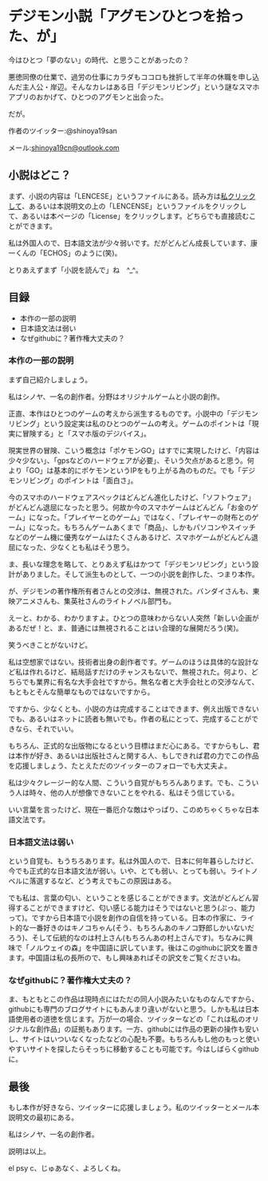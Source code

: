 # デジモン小説「アグモンひとつを拾った、が」
今はひとつ「夢のない」の時代、と思うことがあったの？

悪徳同僚の仕業で、過労の仕事にカラダもココロも挫折して半年の休職を申し込んだ主人公・岸辺。そんなカレはある日「デジモンリビング」という謎なスマホアプリのおかげて、ひとつのアグモンと出会った。

だが。

作者のツイッター:@shinoya19san

メール:shinoya19cn@outlook.com
## 小説はどこ？
まず、小説の内容は「LENCESE」というファイルにある。読み方は[私クリックして](https://github.com/shinoya19san/novel-AgumonHitotsuwoHirottaGa-shinoya19?tab=License-1-ov-file)、あるいは本説明文の上の「LENCENSE」というファイルをクリックして、あるいは本ページの「License」をクリックします。どちらでも直接読むことができます。

私は外国人ので、日本語文法が少々弱いです。だがどんどん成長しています、康一くんの「ECHOS」のように(笑)。

とりあえずまず「小説を読んで」ね　^_^。

## 目録
- 本作の一部の説明
- 日本語文法は弱い
- なぜgithubに？著作権大丈夫の？

### 本作の一部の説明
まず自己紹介しましょう。

私はシノヤ、一名の創作者。分野はオリジナルゲームと小説の創作。

正直、本作はひとつのゲームの考えから派生するものです。小説中の「デジモンリビング」という設定実は私のひとつのゲームの考え。ゲームのポイントは「現実に冒険する」と「スマホ版のデジバイス」。

現実世界の冒険、こいう概念は「ポケモンGO」はすでに実現したけど、「内容は少々少ない」、「gpsなどのハードウェアが必要」、そいう欠点があると思う。何より「GO」は基本的にポケモンというIPをもり上がる為のものだ。でも「デジモンリビング」のポイントは「面白さ」。

今のスマホのハードウェアスペックはどんどん進化したけど、「ソフトウェア」がどんどん退屈になったと思う。何故か今のスマホゲームはどんどん「お金のゲーム」になった。「プレイヤーとのゲーム」ではなく、「プレイヤーの財布とのゲーム」になった。もちろんゲームあくまで「商品」、しかもパソコンやスイッチなどのゲーム機に優秀なゲームはたくさんあるけど、スマホゲームがどんどん退屈になった、少なくとも私はそう思う。

ま、長いな理念を略して、とりあえず私はかつて「デジモンリビング」という設計がありました。そして派生ものとして、一つの小説を創作した、つまり本作。

が、デジモンの著作権所有者さんとの交渉は、無視された。バンダイさんも、東映アニメさんも、集英社さんのライトノベル部門も。

えーと、わかる、わかりますよ。ひとつの意味わからない人突然「新しい企画があるだぜ！と、ま、普通には無視されることはい合理的な展開だろう(笑)。

笑うべきことがないけど。

私は空想家ではない。技術者出身の創作者です。ゲームのほうは具体的な設計など私は作れるけど、結局話すだけのチャンスもないで、無視された。何より、どちらでも業界に有名な大手会社ですから。無名な者と大手会社との交渉なんて、もともとそんな簡単なものではないですから。

ですから、少なくとも、小説の方は完成することはできます、例え出版できないでも、あるいはネットに読者も無いでも。作者の私にとって、完成することができなら、それでいい。

もちろん、正式的な出版物になるという目標はまだ心にある。ですからもし、君は本作が好き、あるいは出版社さんと関する人、もしできれば君の力でこの作品を応援しましょう、たとえただのツイッターのフォローでも大丈夫よ。

私は少々クレージー的な人間、こういう自覚がもちろんあります。でも、こういう人は時々、他の人が想像できないことをやれる、私はそう信じている。

いい言葉を言ったけど、現在一番厄介な敵はやっぱり、このめちゃくちゃな日本語文法です。

### 日本語文法は弱い

という自覚も、もうちろあります。私は外国人ので、日本に何年暮らしたけど、今でも正式的な日本語文法が弱い。いや、とても弱い、とっても弱い。ライトノベルに落選するなど、どう考えでもこの原因はある。

でも私は、言葉の匂い、ということを感じることができます。文法がどんどん習得することができますけど、匂い感じる能力はそうではないと思う(ぷっ、能力って)。ですから日本語で小説を創作の自信を持っている。日本の作家に、ライト的な一番好きのはキノコちゃん(そう、もちろんあのキノコ野郎しかいないだろう)、そして伝統的なのは村上さん(もちろんあの村上さんです)。ちなみに興味で「ノルウェイの森」を中国語に訳しています。後はこのgithubに訳文を置きます。中国語は私の長所ので、もし興味あればその訳文をご覧くださいね。

### なぜgithubに？著作権大丈夫の？
ま、もともとこの作品は現時点にはただの同人小説みたいなものなんですから、githubにも専門のブログサイトにもあんまり違いがないと思う。しかも私は日本語使用者の道徳を信じます。万が一の場合、ツイッターなどの「これは私のオリジナルな創作品」の証拠もあります。一方、githubには作品の更新の操作も安いし、サイトはいついなくなったなどの心配も不要。もちろんもし他のもっと使いやすいサイトを探したらそっちに移動することも可能です。今はしばらくgithubに。
## 最後
もし本作が好きなら、ツイッターに応援しましょう。私のツイッターとメール本説明文の最初にある。

私はシノヤ、一名の創作者。

説明は以上。

el psy c、じゅあなく、よろしくね。
